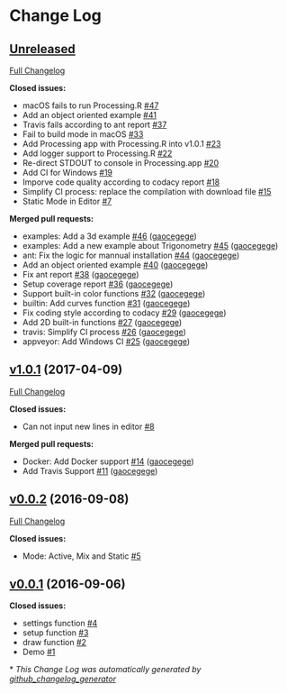 # Change Log

## [Unreleased](https://github.com/gaocegege/Processing.R/tree/HEAD)

[Full Changelog](https://github.com/gaocegege/Processing.R/compare/v1.0.1...HEAD)

**Closed issues:**

- macOS fails to run Processing.R [\#47](https://github.com/gaocegege/Processing.R/issues/47)
- Add an object oriented example [\#41](https://github.com/gaocegege/Processing.R/issues/41)
- Travis fails according to ant report [\#37](https://github.com/gaocegege/Processing.R/issues/37)
- Fail to build mode in macOS [\#33](https://github.com/gaocegege/Processing.R/issues/33)
- Add Processing app with Processing.R into v1.0.1 [\#23](https://github.com/gaocegege/Processing.R/issues/23)
- Add logger support to Processing.R [\#22](https://github.com/gaocegege/Processing.R/issues/22)
- Re-direct STDOUT to console in Processing.app [\#20](https://github.com/gaocegege/Processing.R/issues/20)
- Add CI for Windows [\#19](https://github.com/gaocegege/Processing.R/issues/19)
- Imporve code quality according to codacy report [\#18](https://github.com/gaocegege/Processing.R/issues/18)
- Simplify CI process: replace the compilation with download file [\#15](https://github.com/gaocegege/Processing.R/issues/15)
- Static Mode in Editor [\#7](https://github.com/gaocegege/Processing.R/issues/7)

**Merged pull requests:**

- examples: Add a 3d example [\#46](https://github.com/gaocegege/Processing.R/pull/46) ([gaocegege](https://github.com/gaocegege))
- examples: Add a new example about Trigonometry [\#45](https://github.com/gaocegege/Processing.R/pull/45) ([gaocegege](https://github.com/gaocegege))
- ant: Fix the logic for mannual installation [\#44](https://github.com/gaocegege/Processing.R/pull/44) ([gaocegege](https://github.com/gaocegege))
- Add an object oriented example [\#40](https://github.com/gaocegege/Processing.R/pull/40) ([gaocegege](https://github.com/gaocegege))
- Fix ant report [\#38](https://github.com/gaocegege/Processing.R/pull/38) ([gaocegege](https://github.com/gaocegege))
- Setup coverage report [\#36](https://github.com/gaocegege/Processing.R/pull/36) ([gaocegege](https://github.com/gaocegege))
- Support built-in color functions [\#32](https://github.com/gaocegege/Processing.R/pull/32) ([gaocegege](https://github.com/gaocegege))
- builtin: Add curves function [\#31](https://github.com/gaocegege/Processing.R/pull/31) ([gaocegege](https://github.com/gaocegege))
- Fix coding style according to codacy [\#29](https://github.com/gaocegege/Processing.R/pull/29) ([gaocegege](https://github.com/gaocegege))
- Add 2D built-in functions  [\#27](https://github.com/gaocegege/Processing.R/pull/27) ([gaocegege](https://github.com/gaocegege))
- travis: Simplify CI process [\#26](https://github.com/gaocegege/Processing.R/pull/26) ([gaocegege](https://github.com/gaocegege))
- appveyor: Add Windows CI [\#25](https://github.com/gaocegege/Processing.R/pull/25) ([gaocegege](https://github.com/gaocegege))

## [v1.0.1](https://github.com/gaocegege/Processing.R/tree/v1.0.1) (2017-04-09)
[Full Changelog](https://github.com/gaocegege/Processing.R/compare/v0.0.2...v1.0.1)

**Closed issues:**

- Can not input new lines in editor [\#8](https://github.com/gaocegege/Processing.R/issues/8)

**Merged pull requests:**

- Docker: Add Docker support [\#14](https://github.com/gaocegege/Processing.R/pull/14) ([gaocegege](https://github.com/gaocegege))
- Add Travis Support [\#11](https://github.com/gaocegege/Processing.R/pull/11) ([gaocegege](https://github.com/gaocegege))

## [v0.0.2](https://github.com/gaocegege/Processing.R/tree/v0.0.2) (2016-09-08)
[Full Changelog](https://github.com/gaocegege/Processing.R/compare/v0.0.1...v0.0.2)

**Closed issues:**

- Mode: Active, Mix and Static [\#5](https://github.com/gaocegege/Processing.R/issues/5)

## [v0.0.1](https://github.com/gaocegege/Processing.R/tree/v0.0.1) (2016-09-06)
**Closed issues:**

- settings function [\#4](https://github.com/gaocegege/Processing.R/issues/4)
- setup function [\#3](https://github.com/gaocegege/Processing.R/issues/3)
- draw function [\#2](https://github.com/gaocegege/Processing.R/issues/2)
- Demo [\#1](https://github.com/gaocegege/Processing.R/issues/1)



\* *This Change Log was automatically generated by [github_changelog_generator](https://github.com/skywinder/Github-Changelog-Generator)*